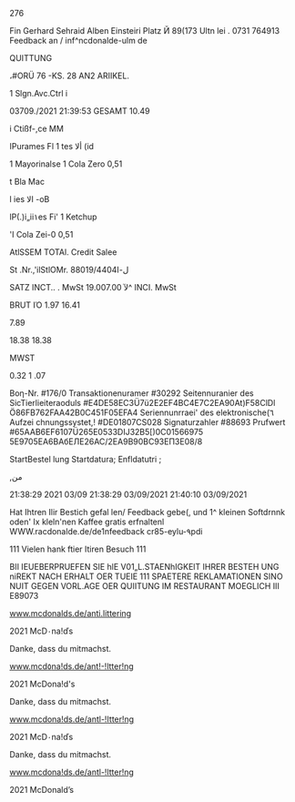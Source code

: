 276

Fin Gerhard Sehraid
Alben Einsteiri Platz Й
89(173  Ultn
lei .  0731  764913
Feedback  an  /  inf^ncdonalde-ulm  de

QUITTUNG

،#ORÜ  76  -KS.  28
ΑΝ2  ARIIKEL.

1  Slgn.Avc.Ctrl i

03709./2021  21:39:53
GESAMT
10.49

i  Ctißf-,ce  MM

IPurames  Fl  1  tes   ألا (id

1  Mayorinalse
1  Cola  Zero  0,51

t  Bla  Mac

l ies  الا -oB

lP(.)i„ii١es  Fi'
1  Ketchup

'I  Cola  Zei-0  0,51

AtlSSEM
TOTAl.
Credit  Salee

St .Nr.,'ilStlOMr.  88019/4404ل-ا

SATZ
INCT.. .  MwSt  19.00لآ
7.00^
INCI.  MwSt

BRUT ΙΌ
1.97
16.41

7.89

18.38
18.38

MWST

0.32
1 .07

Βοη-Nr.
#176/0
Transaktionenuramer
#30292
Seitennuranier  des  SicTierlieiteraoduls
#E4DE58EC3Ü7ü2E2EF4BC4E7C2EA90At)F58ClDl
Ö86FB762FAA42B0C451F05EFA4
Seriennunrraei'  des  elektronische(٦
Aufzei chnungssystet,!
#DE01807CS028
Signaturzahler
#88693
Prufwert
#65AAB6EF6107Ü265E0533DIJ32B5[)0C01566975
5Е9705ЕА6ВАбЕЛЕ26АС/2ЕА9В90ВС93ЕПЗЕ08/8

StartBestel lung
Startdatura;
Enfldatutri ;

,من

21:38:29 2021
03/09
21:38:29 03/09/2021
21:40:10 03/09/2021

Hat  Ihtren  Ilir  Bestich  gefal len/
Feedback  gebe(,  und  1^  kleinen  Softdrnnk
oden'  Ix  kleln'nen  Kaffee  gratis  erfnaltenl
WWW.racdonalde.de/de1nfeedback
cr85-eylu-٩pdi

111  Vielen  hank  ftier  Itiren  Besuch  111

BII IEUEBERPRUEFEN  SIE  hlE
V01„L.STAENhIGKElT  IHRER  BESTEH  UNG
niREKT  NACH  ERHALT  OER  TUEIE  111
SPAETERE  REKLAMATIONEN
SINO  NUIT  GEGEN  VORL.AGE  OER  QUIITUNG
IM  RESTAURANT  MOEGLICH  III
Ε89073

www.mcdonalds.de/anti.littering

2021 McD٠na!ďs

Danke, dass
du mitmachst.

www.mcd٥na!ds.de/ant!-!ltter!ng

2021  McDona!d's

Danke, dass
du mitmachst.

www.mcdona!ds.de/antl-!Itter!ng

2021 McD٠na!ďs

Danke, dass
du mitmachst.

www.mcdona!ds.de/antl-!ltter!ng

2021 McDonald’s

